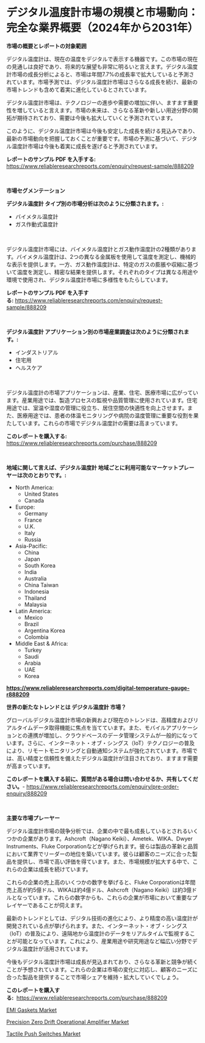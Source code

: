 <p><h1>デジタル温度計市場の規模と市場動向：完全な業界概要（2024年から2031年）</h1></p><p><strong>市場の概要とレポートの対象範囲</strong></p>
<p><p>デジタル温度計は、現在の温度をデジタルで表示する機器です。この市場の現在の見通しは良好であり、将来的な展望も非常に明るいと言えます。デジタル温度計市場の成長分析によると、市場は年間7.7%の成長率で拡大していると予測されています。市場予測では、デジタル温度計市場はさらなる成長を続け、最新の市場トレンドも含めて着実に進化しているとされています。</p><p>デジタル温度計市場は、テクノロジーの進歩や需要の増加に伴い、ますます重要性を増していると言えます。市場の未来は、さらなる革新や新しい用途分野の開拓が期待されており、需要は今後も拡大していくと予測されています。</p><p>このように、デジタル温度計市場は今後も安定した成長を続ける見込みであり、最新の市場動向を把握しておくことが重要です。市場の予測に基づいて、デジタル温度計市場は今後も着実に成長を遂げると予測されています。</p></p>
<p><strong>レポートのサンプル PDF を入手する:</strong> <a href="https://www.reliableresearchreports.com/enquiry/request-sample/888209">https://www.reliableresearchreports.com/enquiry/request-sample/888209</a></p>
<p>&nbsp;</p>
<p><strong>市場セグメンテーション</strong></p>
<p><strong>デジタル温度計 タイプ別の市場分析は次のように分類されます。:</strong></p>
<p><ul><li>バイメタル温度計</li><li>ガス作動式温度計</li></ul></p>
<p>&nbsp;</p>
<p><p>デジタル温度計市場には、バイメタル温度計とガス動作温度計の2種類があります。バイメタル温度計は、2つの異なる金属板を使用して温度を測定し、機械的な表示を提供します。一方、ガス動作温度計は、特定のガスの膨脹や収縮に基づいて温度を測定し、精密な結果を提供します。それぞれのタイプは異なる用途や環境で使用され、デジタル温度計市場に多様性をもたらしています。</p></p>
<p><strong>レポートのサンプル PDF を入手する:</strong>&nbsp;<a href="https://www.reliableresearchreports.com/enquiry/request-sample/888209">https://www.reliableresearchreports.com/enquiry/request-sample/888209</a></p>
<p>&nbsp;</p>
<p><strong> デジタル温度計 アプリケーション別の市場産業調査は次のように分類されます。:</strong></p>
<p><ul><li>インダストリアル</li><li>住宅用</li><li>ヘルスケア</li></ul></p>
<p>&nbsp;</p>
<p><p>デジタル温度計の市場アプリケーションは、産業、住宅、医療市場に広がっています。産業用途では、製造プロセスの監視や品質管理に使用されています。住宅用途では、室温や湿度の管理に役立ち、居住空間の快適性を向上させます。また、医療用途では、患者の体温モニタリングや病院の温度管理に重要な役割を果たしています。これらの市場でデジタル温度計の需要は高まっています。</p></p>
<p><strong>このレポートを購入する:</strong>&nbsp; <a href="https://www.reliableresearchreports.com/purchase/888209">https://www.reliableresearchreports.com/purchase/888209</a></p>
<p>&nbsp;</p>
<p><strong>地域に関して言えば、デジタル温度計 地域ごとに利用可能なマーケットプレーヤーは次のとおりです。:</strong></p>
<p><ul>
    <li>
        North America:
        <ul>
            <li>United States</li>
            <li>Canada</li>
        </ul>
    </li>
    <li>
        Europe:
        <ul>
            <li>Germany</li>
            <li>France</li>
            <li>U.K.</li>
            <li>Italy</li>
            <li>Russia</li>
        </ul>
    </li>
    <li>
        Asia-Pacific:
        <ul>
            <li>China</li>
            <li>Japan</li>
            <li>South Korea</li>
            <li>India</li>
            <li>Australia</li>
            <li>China Taiwan</li>
            <li>Indonesia</li>
            <li>Thailand</li>
            <li>Malaysia</li>
        </ul>
    </li>
    <li>
        Latin America:
        <ul>
            <li>Mexico</li>
            <li>Brazil</li>
            <li>Argentina Korea</li>
            <li>Colombia</li>
        </ul>
    </li>
    <li>
        Middle East & Africa:
        <ul>
            <li>Turkey</li>
            <li>Saudi</li>
            <li>Arabia</li>
            <li>UAE</li>
            <li>Korea</li>
        </ul>
    </li>
    </ul></p>
<p><strong><a href="https://www.reliableresearchreports.com/digital-temperature-gauge-r888209">https://www.reliableresearchreports.com/digital-temperature-gauge-r888209</a></strong>&nbsp;</p>
<p><strong>世界の新たなトレンドとは デジタル温度計 市場？</strong></p>
<p><p>グローバルデジタル温度計市場の新興および現在のトレンドは、高精度およびリアルタイムデータ取得機能に焦点を当てています。また、モバイルアプリケーションとの連携が増加し、クラウドベースのデータ管理システムが一般的になっています。さらに、インターネット・オブ・シングス（IoT）テクノロジーの普及により、リモートモニタリングと自動通知システムが強化されています。市場では、高い精度と信頼性を備えたデジタル温度計が注目されており、ますます需要が高まっています。</p></p>
<p><strong>このレポートを購入する前に、質問がある場合は問い合わせるか、共有してください。</strong>- <a href="https://www.reliableresearchreports.com/enquiry/pre-order-enquiry/888209">https://www.reliableresearchreports.com/enquiry/pre-order-enquiry/888209</a></p>
<p>&nbsp;</p>
<p><strong>主要な市場プレーヤー</strong></p>
<p><p>デジタル温度計市場の競争分析では、企業の中で最も成長しているとされるいくつかの企業があります。Ashcroft（Nagano Keiki）、Ametek、WIKA、Dwyer Instruments、Fluke Corporationなどが挙げられます。彼らは製品の革新と品質において業界でリーダーの地位を築いています。彼らは顧客のニーズに合った製品を提供し、市場で高い評価を得ています。また、市場規模が拡大する中で、これらの企業は成長を続けています。</p><p>これらの企業の売上高のいくつかの数字を挙げると、Fluke Corporationは年間売上高が約5億ドル、WIKAは約4億ドル、Ashcroft（Nagano Keiki）は約3億ドルとなっています。これらの数字からも、これらの企業が市場において重要なプレイヤーであることが伺えます。</p><p>最新のトレンドとしては、デジタル技術の進化により、より精度の高い温度計が開発されている点が挙げられます。また、インターネット・オブ・シングス（IoT）の普及により、遠隔地から温度計のデータをリアルタイムで監視することが可能となっています。これにより、産業用途や研究用途など幅広い分野でデジタル温度計が活用されています。</p><p>今後もデジタル温度計市場は成長が見込まれており、さらなる革新と競争が続くことが予想されています。これらの企業は市場の変化に対応し、顧客のニーズに合った製品を提供することで市場シェアを維持・拡大していくでしょう。</p></p>
<p><strong>このレポートを購入する:</strong>&nbsp;&nbsp;<a href="https://www.reliableresearchreports.com/purchase/888209">https://www.reliableresearchreports.com/purchase/888209</a></p>
<p><p><a href="https://copper-carbon-84f.notion.site/EMI-Gaskets-Market-Exploring-Market-Share-Market-Trends-and-Future-Growth-37c0313035a243bcb0be31b3d7816422">EMI Gaskets Market</a></p><p><a href="https://circular-yam-9b9.notion.site/Precision-Zero-Drift-Operational-Amplifier-Market-Report-Reveals-the-Latest-Trends-And-Growth-Opport-724f4bdcf95144d09ce3520e9d5df364">Precision Zero Drift Operational Amplifier Market</a></p><p><a href="https://cedar-agate-3da.notion.site/Tactile-Push-Switches-Market-Outlook-Industry-Overview-and-Forecast-2024-to-2031-af22e3102cf842b6b15917983bf594bf">Tactile Push Switches Market</a></p></p>